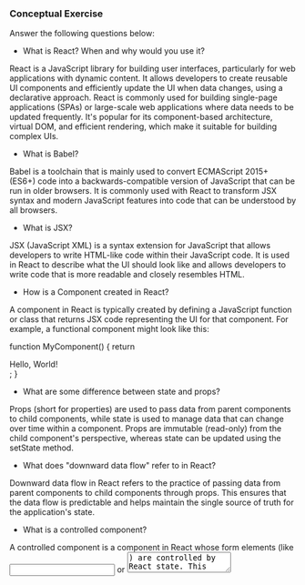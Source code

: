 ### Conceptual Exercise

Answer the following questions below:

- What is React? When and why would you use it?

React is a JavaScript library for building user interfaces, particularly for web applications with dynamic content. It allows developers to create reusable UI components and efficiently update the UI when data changes, using a declarative approach. React is commonly used for building single-page applications (SPAs) or large-scale web applications where data needs to be updated frequently. It's popular for its component-based architecture, virtual DOM, and efficient rendering, which make it suitable for building complex UIs.

- What is Babel?

Babel is a toolchain that is mainly used to convert ECMAScript 2015+ (ES6+) code into a backwards-compatible version of JavaScript that can be run in older browsers. It is commonly used with React to transform JSX syntax and modern JavaScript features into code that can be understood by all browsers.

- What is JSX?

JSX (JavaScript XML) is a syntax extension for JavaScript that allows developers to write HTML-like code within their JavaScript code. It is used in React to describe what the UI should look like and allows developers to write code that is more readable and closely resembles HTML.

- How is a Component created in React?

A component in React is typically created by defining a JavaScript function or class that returns JSX code representing the UI for that component. For example, a functional component might look like this:

function MyComponent() {
  return <div>Hello, World!</div>;
}

- What are some difference between state and props?

Props (short for properties) are used to pass data from parent components to child components, while state is used to manage data that can change over time within a component. Props are immutable (read-only) from the child component's perspective, whereas state can be updated using the setState method.

- What does "downward data flow" refer to in React?

Downward data flow in React refers to the practice of passing data from parent components to child components through props. This ensures that the data flow is predictable and helps maintain the single source of truth for the application's state.

- What is a controlled component?

A controlled component is a component in React whose form elements (like <input> or <textarea>) are controlled by React state. This means that the component's state is used to control the value of the form elements, and any changes to the form elements are handled by updating the state.

- What is an uncontrolled component?

An uncontrolled component is a component in React where the form elements do not have their values controlled by React state. Instead, the form elements rely on their own internal state or refs to manage their values. Uncontrolled components are typically used in situations where you need more direct control over form elements.

- What is the purpose of the `key` prop when rendering a list of components?

The key prop is used to uniquely identify each component in a list of components. It helps React identify which items have changed, are added, or are removed in a list, and it is important for performance optimizations and avoiding rendering issues.

- Why is using an array index a poor choice for a `key` prop when rendering a list of components?

Using an array index as a key prop can lead to issues when the list is modified, such as when items are added, removed, or rearranged. If the array index is used as the key prop, React may not be able to correctly identify which items have changed, leading to incorrect rendering or performance issues.

- Describe useEffect.  What use cases is it used for in React components?

useEffect is a React Hook that allows you to perform side effects in function components. It is used to perform actions that need to occur after the component has rendered, such as fetching data from an API, subscribing to events, or updating the document title. useEffect also handles cleanup operations when the component is unmounted or when dependencies change.

- What does useRef do?  Does a change to a ref value cause a rerender of a component?

useRef is a React Hook that returns a mutable ref object whose current property can be used to store a mutable value that persists across renders. Changes to the current property of a ref do not cause a rerender of a component, making it useful for storing mutable values or accessing DOM elements.

- When would you use a ref? When wouldn't you use one?

You would use a ref in React when you need to access or manage a DOM element imperatively, or when you need to store a mutable value that should persist across renders. You wouldn't use a ref for managing component state or props, as those should be managed using React's state management features.

- What is a custom hook in React? When would you want to write one?

A custom hook in React is a JavaScript function that starts with use and can call other hooks. It allows you to encapsulate logic that can be reused across multiple components. You would want to write a custom hook when you find yourself repeating the same logic in multiple components or when you need to abstract complex logic into a reusable function.
